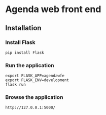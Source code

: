 # Agenda web front end

## Installation
### Install Flask
    pip install Flask
### Run the application
    export FLASK_APP=agendawfe
    export FLASK_ENV=development
    flask run
### Browse the application
    http://127.0.0.1:5000/
